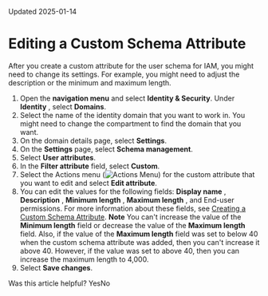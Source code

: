Updated 2025-01-14
# Editing a Custom Schema Attribute
After you create a custom attribute for the user schema for IAM, you might need to change its settings. For example, you might need to adjust the description or the minimum and maximum length.
  1. Open the **navigation menu** and select **Identity & Security**. Under **Identity** , select **Domains**.
  2. Select the name of the identity domain that you want to work in. You might need to change the compartment to find the domain that you want.
  3. On the domain details page, select **Settings**.
  4. On the **Settings** page, select **Schema management**.
  5. Select **User attributes**.
  6. In the **Filter attribute** field, select **Custom**.
  7. Select the Actions menu (![Actions Menu](https://docs.oracle.com/en-us/iaas/Content/libraries/global-images/actions-menu.png)) for the custom attribute that you want to edit and select **Edit attribute**.
  8. You can edit the values for the following fields: **Display name** , **Description** , **Minimum length** , **Maximum length** , and End-user permissions. For more information about these fields, see [Creating a Custom Schema Attribute](https://docs.oracle.com/en-us/iaas/Content/Identity/schemas/add-custom-schema-attributes.htm#add-custom-schema-attributes "If you're creating your own user interface for IAM and you don't find a schema attribute that you need from the list of base schema attributes, create one and extend it to the existing schema.").
**Note** You can't increase the value of the **Minimum length** field or decrease the value of the **Maximum length** field. Also, if the value of the **Maximum length** field was set to below 40 when the custom schema attribute was added, then you can't increase it above 40. However, if the value was set to above 40, then you can increase the maximum length to 4,000.
  9. Select **Save changes**.


Was this article helpful?
YesNo

